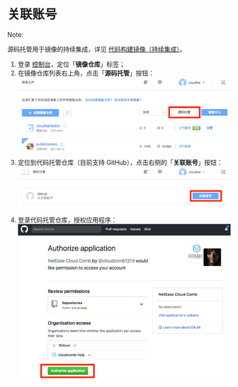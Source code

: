 # 关联账号

<span>Note:</span><div class="alertContent">源码托管用于镜像的持续集成，详见 [代码构建镜像（持续集成）](http://support.c.163.com/md.html#!容器服务/镜像仓库/使用指南/构建镜像/代码构建镜像-持续集成.md)。</div>

1. 登录 [控制台](https://c.163.com/dashboard#/m/mirrorRepo/)，定位「**镜像仓库**」标签；
2. 在镜像仓库列表右上角，点击「**源码托管**」按钮：
![](../../image/源码托管.png)
3. 定位到代码托管仓库（目前支持 GitHub），点击右侧的「**关联账号**」按钮：
![](../../image/源码托管-关联账号.png)
4. 登录代码托管仓库，授权应用程序：
![](../../image/源码托管-授权应用程序.png)
